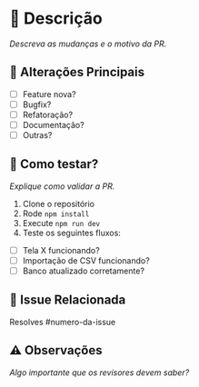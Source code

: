 # 📌 Descrição
_Descreva as mudanças e o motivo da PR._

## 🔄 Alterações Principais
- [ ] Feature nova?
- [ ] Bugfix?
- [ ] Refatoração?
- [ ] Documentação?
- [ ] Outras?

## 🚀 Como testar?
_Explique como validar a PR._

1. Clone o repositório
2. Rode `npm install`
3. Execute `npm run dev`
4. Teste os seguintes fluxos:

- [ ] Tela X funcionando?
- [ ] Importação de CSV funcionando?
- [ ] Banco atualizado corretamente?

## 📌 Issue Relacionada
Resolves #numero-da-issue

## ⚠️ Observações
_Algo importante que os revisores devem saber?_
